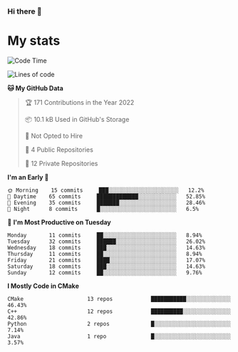 ### Hi there 👋

# My stats

<!--START_SECTION:waka-->
![Code Time](http://img.shields.io/badge/Code%20Time-103%20hrs%2026%20mins-blue)

![Lines of code](https://img.shields.io/badge/From%20Hello%20World%20I%27ve%20Written-61%20Thousand%20lines%20of%20code-blue)

**🐱 My GitHub Data** 

> 🏆 171 Contributions in the Year 2022
 > 
> 📦 10.1 kB Used in GitHub's Storage 
 > 
> 🚫 Not Opted to Hire
 > 
> 📜 4 Public Repositories 
 > 
> 🔑 12 Private Repositories  
 > 
**I'm an Early 🐤** 

```text
🌞 Morning    15 commits     ███░░░░░░░░░░░░░░░░░░░░░░   12.2% 
🌆 Daytime    65 commits     █████████████░░░░░░░░░░░░   52.85% 
🌃 Evening    35 commits     ███████░░░░░░░░░░░░░░░░░░   28.46% 
🌙 Night      8 commits      █░░░░░░░░░░░░░░░░░░░░░░░░   6.5%

```
📅 **I'm Most Productive on Tuesday** 

```text
Monday       11 commits     ██░░░░░░░░░░░░░░░░░░░░░░░   8.94% 
Tuesday      32 commits     ██████░░░░░░░░░░░░░░░░░░░   26.02% 
Wednesday    18 commits     ███░░░░░░░░░░░░░░░░░░░░░░   14.63% 
Thursday     11 commits     ██░░░░░░░░░░░░░░░░░░░░░░░   8.94% 
Friday       21 commits     ████░░░░░░░░░░░░░░░░░░░░░   17.07% 
Saturday     18 commits     ███░░░░░░░░░░░░░░░░░░░░░░   14.63% 
Sunday       12 commits     ██░░░░░░░░░░░░░░░░░░░░░░░   9.76%

```


**I Mostly Code in CMake** 

```text
CMake                    13 repos            ███████████░░░░░░░░░░░░░░   46.43% 
C++                      12 repos            ██████████░░░░░░░░░░░░░░░   42.86% 
Python                   2 repos             █░░░░░░░░░░░░░░░░░░░░░░░░   7.14% 
Java                     1 repo              █░░░░░░░░░░░░░░░░░░░░░░░░   3.57%

```



<!--END_SECTION:waka-->
